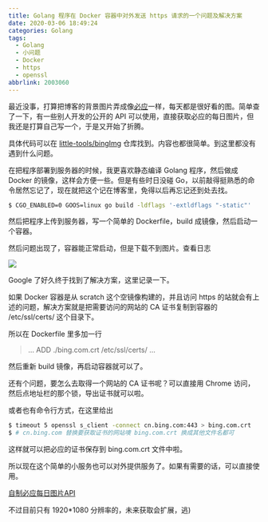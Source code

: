 ```yaml
---
title: Golang 程序在 Docker 容器中对外发送 https 请求的一个问题及解决方案
date: 2020-03-06 18:49:24
categories: Golang
tags:
  - Golang
  - 小问题
  - Docker
  - https
  - openssl
abbrlink: 2003060
---
```


最近没事，打算把博客的背景图片弄成像[必应](https://cn.bing.com)一样，每天都是很好看的图。简单查了一下，有一些别人开发的公开的 API 可以使用，直接获取必应的每日图片，但我还是打算自己写一个，于是又开始了折腾。

具体代码可以在 [little-tools/bingImg](https://github.com/rfsx0829/little-tools/tree/master/bingImg) 仓库找到。内容也都很简单。到这里都没有遇到什么问题。

在把程序部署到服务器的时候，我更喜欢静态编译 Golang 程序，然后做成 Docker 的镜像，这样会方便一些。但是有些时日没碰 Go，以前敲得挺熟悉的命令居然忘记了，现在就把这个记在博客里，免得以后再忘记还到处去找。

```bash
$ CGO_ENABLED=0 GOOS=linux go build -ldflags '-extldflags "-static"'
```

然后把程序上传到服务器，写一个简单的 Dockerfile，build 成镜像，然后启动一个容器。

然后问题出现了，容器能正常启动，但是下载不到图片。查看日志

![](/blog/pics/20200306001.png)

Google 了好久终于找到了解决方案，这里记录一下。

如果 Docker 容器是从 scratch 这个空镜像构建的，并且访问 https 的站就会有上述的问题，解决方案就是把需要访问的网站的 CA 证书复制到容器的 /etc/ssl/certs/ 这个目录下。

所以在 Dockerfile 里多加一行

> ...
> ADD ./bing.com.crt /etc/ssl/certs/
> ...

然后重新 build 镜像，再启动容器就可以了。

还有个问题，要怎么去取得一个网站的 CA 证书呢？可以直接用 Chrome 访问，然后点地址栏的那个锁，导出证书就可以啦。

或者也有命令行方式，在这里给出

```bash
$ timeout 5 openssl s_client -connect cn.bing.com:443 > bing.com.crt
$ # cn.bing.com 替换要获取证书的网站噢 bing.com.crt 换成其他文件名都可
```

这样就可以把必应的证书保存到 bing.com.crt 文件中啦。

所以现在这个简单的小服务也可以对外提供服务了。如果有需要的话，可以直接使用。

[自制必应每日图片API](https://dev.bugzeng.com/api/v1/bingimg)

不过目前只有 1920*1080 分辨率的，未来获取会扩展，逃)

